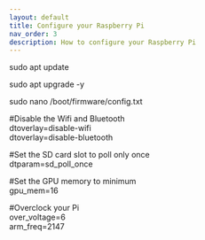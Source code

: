 ```yaml
---
layout: default
title: Configure your Raspberry Pi
nav_order: 3
description: How to configure your Raspberry Pi
---
```

sudo apt update

sudo apt upgrade -y

sudo nano /boot/firmware/config.txt

#Disable the Wifi and Bluetooth  
dtoverlay=disable-wifi  
dtoverlay=disable-bluetooth

#Set the SD card slot to poll only once  
dtparam=sd_poll_once

#Set the GPU memory to minimum  
gpu_mem=16

#Overclock your Pi  
over_voltage=6  
arm_freq=2147

